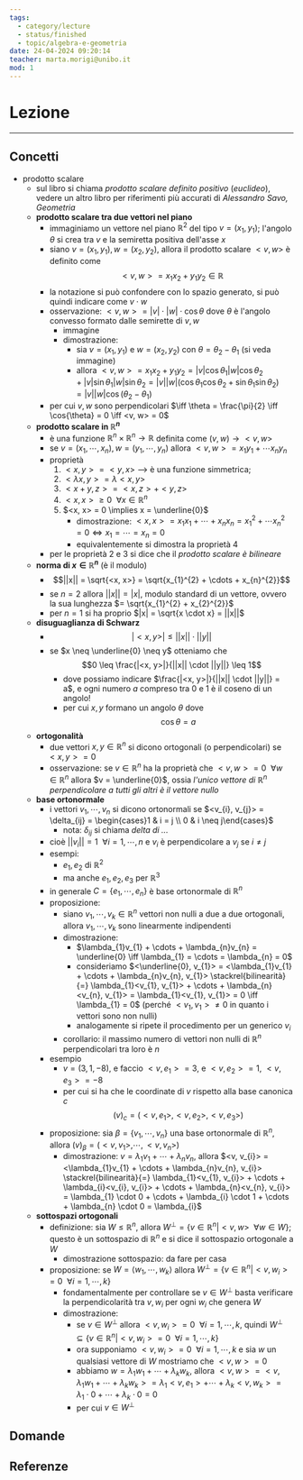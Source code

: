 ```yaml
---
tags:
  - category/lecture
  - status/finished
  - topic/algebra-e-geometria
date: 24-04-2024 09:20:14
teacher: marta.morigi@unibo.it
mod: 1
---
```

# Lezione
---
## Concetti
- prodotto scalare
	- sul libro si chiama _prodotto scalare definito positivo_ (_euclideo_), vedere un altro libro per riferimenti più accurati di _Alessandro Savo, Geometria_
	- **prodotto scalare tra due vettori nel piano**
		- immaginiamo un vettore nel piano $\mathbb{R}^{2}$ del tipo $v = (x_{1}, y_{1})$; l'angolo $\theta$ si crea tra $v$ e la semiretta positiva dell'asse $x$
		- siano $v = (x_{1}, y_{1}), w = (x_{2}, y_{2})$, allora il prodotto scalare $<v, w>$ è definito come $$<v, w> = x_{1}x_{2} + y_{1}y_{2} \in \mathbb{R}$$
		- la notazione si può confondere con lo spazio generato, si può quindi indicare come $v \cdot w$
		- osservazione: $<v, w> = |v| \cdot |w| \cdot \cos{\theta}$ dove $\theta$ è l'angolo convesso formato dalle semirette di $v, w$
			- immagine
			- dimostrazione:
				- sia $v = (x_{1}, y_{1})$ e $w = (x_{2}, y_{2})$ con $\theta = \theta_{2}-\theta_{1}$ (si veda immagine)
				- allora $<v, w> = x_{1}x_{2} + y_{1}y_{2} = |v|\cos{\theta_{1}}|w|\cos{\theta_{2}} + |v|\sin{\theta_{1}}|w|\sin{\theta_{2}} = |v||w| (\cos{\theta_{1}}\cos{\theta_{2}} + \sin{\theta_{1}}\sin{\theta_{2}}) = |v||w|\cos{(\theta_{2}-\theta_{1})}$
		- per cui $v, w$ sono perpendicolari $\iff \theta = \frac{\pi}{2} \iff \cos{\theta} = 0 \iff <v, w> = 0$
	- **prodotto scalare in $\mathbb{R}^{n}$**
		- è una funzione $\mathbb{R}^{n} \times \mathbb{R}^{n} \to \mathbb{R}$ definita come $(v, w) \to <v, w>$
		- se $v = (x_{1}, \cdots, x_{n}), w = (y_{1}, \cdots, y_{n})$ allora $<v, w> = x_{1}y_{1} + \cdots x_{n}y_{n}$
		- proprietà
			1. $<x, y> = <y, x>$ --> è una funzione simmetrica;
			2. $<\lambda x, y> = \lambda <x, y>$
			3. $<x+y, z> = <x, z> + <y, z>$
			4. $<x, x> \geq 0 \ \ \forall x \in \mathbb{R}^{n}$
			5. $<x, x> = 0 \implies x = \underline{0}$
				- dimostrazione: $<x, x> = x_{1}x_{1} + \cdots + x_{n}x_{n} = x_{1}^{2} + \cdots x_{n}^{2} = 0 \iff x_{1} = \cdots = x_{n} = 0$
				- equivalentemente si dimostra la proprietà 4
		- per le proprietà 2 e 3 si dice che il _prodotto scalare è bilineare_
	- **norma di $x \in \mathbb{R}^{n}$** (è il modulo)
		- $$||x|| = \sqrt{<x, x>} = \sqrt{x_{1}^{2} + \cdots + x_{n}^{2}}$$
		- se $n = 2$ allora $||x|| = |x|$, modulo standard di un vettore, ovvero la sua lunghezza $= \sqrt{x_{1}^{2} + x_{2}^{2}}$
		- per $n = 1$ si ha proprio $|x| = \sqrt{x \cdot x} = ||x||$
	- **disuguaglianza di Schwarz**
		- $$|<x, y>| \leq ||x|| \cdot ||y||$$
		- se $x \neq \underline{0} \neq y$ otteniamo che $$0 \leq \frac{|<x, y>|}{||x|| \cdot ||y||} \leq 1$$
			- dove possiamo indicare $\frac{|<x, y>|}{||x|| \cdot ||y||} = a$, e ogni numero $a$ compreso tra 0 e 1 è il coseno di un angolo!
			- per cui $x, y$ formano un angolo $\theta$ dove $$\cos{\theta} = a$$
	- **ortogonalità**
		- due vettori $x, y \in \mathbb{R}^{n}$ si dicono ortogonali (o perpendicolari) se $<x, y> = 0$
		- osservazione: se $v \in \mathbb{R}^{n}$ ha la proprietà che $<v, w> = 0 \ \ \forall w \in \mathbb{R}^{n}$ allora $v = \underline{0}$, ossia _l'unico vettore di $\mathbb{R}^{n}$ perpendicolare a tutti gli altri è il vettore nullo_
	- **base ortonormale**
		- i vettori $v_{1}, \cdots, v_{n}$ si dicono ortonormali se $<v_{i}, v_{j}> = \delta_{ij} = \begin{cases}1 & i = j \\ 0 & i \neq j\end{cases}$
			- nota: $\delta_{ij}$ si chiama _delta di ..._
		- cioè $||v_{i}|| = 1 \ \ \forall i = 1, \cdots, n$ e $v_{i}$ è perpendicolare a $v_{j}$ se $i \neq j$
		- esempi:
			- $e_{1}, e_{2}$ di $\mathbb{R}^{2}$
			- ma anche $e_{1}, e_{2}, e_{3}$ per $\mathbb{R}^{3}$
		- in generale $C = \{e_{1}, \cdots, e_{n}\}$ è base ortonormale di $\mathbb{R}^{n}$
		- proposizione:
			- siano $v_{1}, \cdots, v_{k} \in \mathbb{R}^{n}$ vettori non nulli a due a due ortogonali, allora $v_{1}, \cdots, v_{k}$ sono linearmente indipendenti
			- dimostrazione:
				- $\lambda_{1}v_{1} + \cdots + \lambda_{n}v_{n} = \underline{0} \iff \lambda_{1} = \cdots = \lambda_{n} = 0$
				- consideriamo $<\underline{0}, v_{1}> = <\lambda_{1}v_{1} + \cdots + \lambda_{n}v_{n}, v_{1}> \stackrel{bilinearità}{=} \lambda_{1}<v_{1}, v_{1}> + \cdots + \lambda_{n}<v_{n}, v_{1}> = \lambda_{1}<v_{1}, v_{1}> = 0 \iff \lambda_{1} = 0$ (perché $<v_{1}, v_{1}> \neq 0$ in quanto i vettori sono non nulli)
				- analogamente si ripete il procedimento per un generico $v_{i}$
			- corollario: il massimo numero di vettori non nulli di $\mathbb{R}^{n}$ perpendicolari tra loro è $n$
		- esempio
			- $v = (3, 1, -8)$, e faccio $<v, e_{1}> = 3$, e $<v, e_{2}> = 1$, $<v, e_{3}> = -8$
			- per cui si ha che le coordinate di $v$ rispetto alla base canonica $c$ $$(v)_{c} = (<v, e_{1}>, <v, e_{2}>, <v, e_{3}>)$$
		- proposizione: sia $\beta = \{v_{1}, \cdots, v_{n}\}$ una base ortonormale di $\mathbb{R}^{n}$, allora $(v)_{\beta} = (<v, v_{1}>, \cdots, <v, v_{n}>)$
			- dimostrazione: $v = \lambda_{1}v_{1} + \cdots + \lambda_{n}v_{n}$, allora $<v, v_{i}> = <\lambda_{1}v_{1} + \cdots + \lambda_{n}v_{n}, v_{i}> \stackrel{bilinearità}{=} \lambda_{1}<v_{1}, v_{i}> + \cdots + \lambda_{i}<v_{i}, v_{i}> + \cdots + \lambda_{n}<v_{n}, v_{i}> = \lambda_{1} \cdot 0 + \cdots + \lambda_{i} \cdot 1 + \cdots + \lambda_{n} \cdot 0 = \lambda_{i}$
	- **sottospazi ortogonali**
		- definizione: sia $W \leq \mathbb{R}^{n}$, allora $W^{\bot} = \{v \in \mathbb{R}^{n} | <v, w> \ \ \forall w \in W\}$; questo è un sottospazio di $\mathbb{R}^{n}$ e si dice il sottospazio ortogonale a $W$
			- dimostrazione sottospazio: da fare per casa
		- proposizione: se $W = \langle w_{1}, \cdots, w_{k} \rangle$ allora $W^{\bot} = \{v \in \mathbb{R}^{n} | <v, w_{i}> = 0 \ \ \forall i = 1, \cdots, k\}$
			- fondamentalmente per controllare se $v \in W^{\bot}$ basta verificare la perpendicolarità tra $v, w_{i}$ per ogni $w_{i}$ che genera $W$
			- dimostrazione:
				- se $v \in W^{\bot}$ allora $<v, w_{i}> = 0 \ \ \forall i = 1, \cdots, k$, quindi $W^{\bot} \subseteq \{v \in \mathbb{R}^{n} | <v, w_{i}> = 0 \ \ \forall i = 1, \cdots, k\}$
				- ora supponiamo $<v, w_{i}> = 0 \ \ \forall i = 1, \cdots, k$ e sia $w$ un qualsiasi vettore di $W$ mostriamo che $<v, w> = 0$
				- abbiamo $w = \lambda_{1}w_{1} + \cdots + \lambda_{k}w_{k}$, allora $<v, w> = <v, \lambda_{1}w_{1} + \cdots + \lambda_{k}w_{k}> = \lambda_{1}<v, e_{1}> + \cdots + \lambda_{k}<v, w_{k}> = \lambda_{1} \cdot 0 + \cdots + \lambda_{k} \cdot 0 = 0$
				- per cui $v \in W^{\bot}$

## Domande

## Referenze
